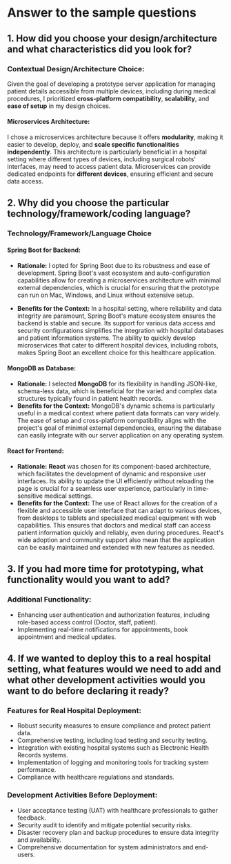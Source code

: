 # Answer to the sample questions

## 1. How did you choose your design/architecture and what characteristics did you look for?

### Contextual Design/Architecture Choice:

Given the goal of developing a prototype server application for managing patient details accessible from multiple devices, including during medical procedures, I prioritized **cross-platform compatibility**, **scalability**, and **ease of setup** in my design choices.

#### Microservices Architecture:
I chose a microservices architecture because it offers **modularity**, making it easier to develop, deploy, and **scale specific functionalities independently**. This architecture is particularly beneficial in a hospital setting where different types of devices, including surgical robots' interfaces, may need to access patient data. Microservices can provide dedicated endpoints for **different devices**, ensuring efficient and secure data access.



## 2. Why did you choose the particular technology/framework/coding language?

### Technology/Framework/Language Choice



#### Spring Boot for Backend:

- **Rationale:** I opted for Spring Boot due to its robustness and ease of development. Spring Boot's vast ecosystem and auto-configuration capabilities allow for creating a microservices architecture with minimal external dependencies, which is crucial for ensuring that the prototype can run on Mac, Windows, and Linux without extensive setup. 

- **Benefits for the Context:** In a hospital setting, where reliability and data integrity are paramount, Spring Boot's mature ecosystem ensures the backend is stable and secure. Its support for various data access and security configurations simplifies the integration with hospital databases and patient information systems. The ability to quickly develop microservices that cater to different hospital devices, including robots, makes Spring Boot an excellent choice for this healthcare application.

#### MongoDB as Database:

- **Rationale:** I selected **MongoDB** for its flexibility in handling JSON-like, schema-less data, which is beneficial for the varied and complex data structures typically found in patient health records.
- **Benefits for the Context:** MongoDB's dynamic schema is particularly useful in a medical context where patient data formats can vary widely. The ease of setup and cross-platform compatibility aligns with the project's goal of minimal external dependencies, ensuring the database can easily integrate with our server application on any operating system.

#### React for Frontend:

- **Rationale:** **React** was chosen for its component-based architecture, which facilitates the development of dynamic and responsive user interfaces. Its ability to update the UI efficiently without reloading the page is crucial for a seamless user experience, particularly in time-sensitive medical settings.
- **Benefits for the Context:** The use of React allows for the creation of a flexible and accessible user interface that can adapt to various devices, from desktops to tablets and specialized medical equipment with web capabilities. This ensures that doctors and medical staff can access patient information quickly and reliably, even during procedures. React's wide adoption and community support also mean that the application can be easily maintained and extended with new features as needed.



## 3. **If you had more time for prototyping, what functionality would you want to add?**

   ### Additional Functionality:
   - Enhancing user authentication and authorization features, including role-based access control (Doctor, staff, patient).
   - Implementing real-time notifications for appointments, book appointment and medical updates.

## 4. If we wanted to deploy this to a real hospital setting, what features would we need to add and what other development activities would you want to do before declaring it ready?

   ### Features for Real Hospital Deployment:
   - Robust security measures to ensure compliance and protect patient data.
   - Comprehensive testing, including load testing and security testing.
   - Integration with existing hospital systems such as Electronic Health Records systems.
   - Implementation of logging and monitoring tools for tracking system performance.
   - Compliance with healthcare regulations and standards.

   ### Development Activities Before Deployment:
   
   - User acceptance testing (UAT) with healthcare professionals to gather feedback.
   - Security audit to identify and mitigate potential security risks.
   - Disaster recovery plan and backup procedures to ensure data integrity and availability.
   - Comprehensive documentation for system administrators and end-users.
